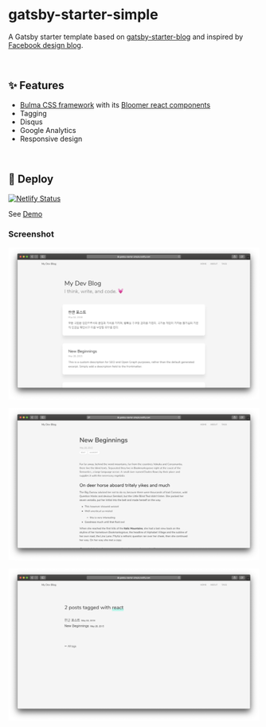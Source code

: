 # gatsby-starter-simple

A Gatsby starter template based on [gatsby-starter-blog](https://github.com/gatsbyjs/gatsby-starter-blog) and inspired by [Facebook design blog](https://facebook.design/).

&nbsp;

## ✨ Features

- [Bulma CSS framework](https://github.com/jgthms/bulma) with its [Bloomer react components](https://github.com/AlgusDark/bloomer)
- Tagging
- Disqus
- Google Analytics
- Responsive design

&nbsp;

## 🚀 Deploy

[![Netlify Status](https://api.netlify.com/api/v1/badges/e19e2fe8-c7ab-4e46-92b7-2106cb6e0097/deploy-status)](https://app.netlify.com/sites/gatsby-starter-simple/deploys)

See [Demo](https://gatsby-starter-simple.netlify.com)

### Screenshot

![Main page](./content/assets/main.png)

![Post page](./content/assets/post.png)

![Tags page](./content/assets/tags.png)

&nbsp;

